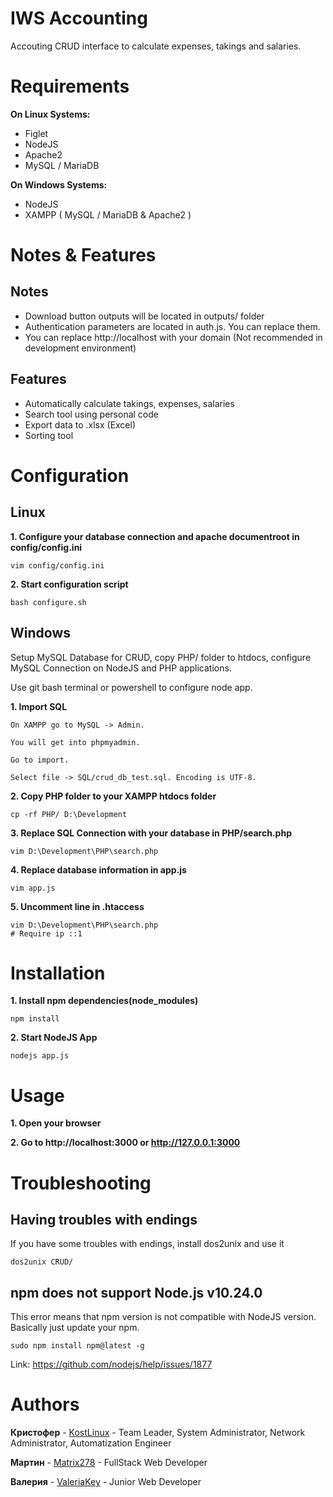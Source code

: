 # IWS Accounting

Accouting CRUD interface to calculate expenses, takings and salaries.

# Requirements

**On Linux Systems:**

- Figlet
- NodeJS
- Apache2
- MySQL / MariaDB

**On Windows Systems:**

- NodeJS
- XAMPP ( MySQL / MariaDB & Apache2 )

# Notes & Features

## Notes

- Download button outputs will be located in outputs/ folder
- Authentication parameters are located in auth.js. You can replace them.
- You can replace http://localhost with your domain (Not recommended in development environment)

## Features

- Automatically calculate takings, expenses, salaries
- Search tool using personal code
- Export data to .xlsx (Excel)
- Sorting tool


# Configuration

## Linux

**1. Configure your database connection and apache documentroot in config/config.ini**

    vim config/config.ini

**2. Start configuration script**

    bash configure.sh

## Windows

Setup MySQL Database for CRUD, copy PHP/ folder to htdocs, configure MySQL Connection on NodeJS and PHP applications. 

Use git bash terminal or powershell to configure node app.

**1. Import SQL**

    On XAMPP go to MySQL -> Admin. 
    
    You will get into phpmyadmin. 
    
    Go to import. 
    
    Select file -> SQL/crud_db_test.sql. Encoding is UTF-8.

**2. Copy PHP folder to your XAMPP htdocs folder**
            
    cp -rf PHP/ D:\Development

**3. Replace SQL Connection with your database in PHP/search.php**

    vim D:\Development\PHP\search.php

**4. Replace database information in app.js**

    vim app.js

**5. Uncomment line in .htaccess**

    vim D:\Development\PHP\search.php
    # Require ip ::1

# Installation

**1. Install npm dependencies(node_modules)**

    npm install

**2. Start NodeJS App**

    nodejs app.js

# Usage

**1. Open your browser**

**2. Go to http://localhost:3000 or http://127.0.0.1:3000**

# Troubleshooting

## Having troubles with endings

If you have some troubles with endings, install dos2unix and use it

```
dos2unix CRUD/
```
## npm does not support Node.js v10.24.0

This error means that npm version is not compatible with NodeJS version. Basically just update your npm.

```
sudo npm install npm@latest -g
```

Link: https://github.com/nodejs/help/issues/1877


# Authors

**Кристофер** - [KostLinux](https://github.com/KostLinux) - Team Leader, System Administrator, Network Administrator, Automatization Engineer

**Мартин** - [Matrix278](https://github.com/Matrix278) - FullStack Web Developer

**Валерия** - [ValeriaKey](https://github.com/ValeriaKey) - Junior Web Developer
